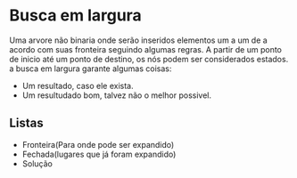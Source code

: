 # Busca em largura

Uma arvore não binaria onde serão inseridos elementos um a um de a acordo com suas fronteira seguindo algumas regras.
A partir de um ponto de inicio até um ponto de destino, os nós podem ser considerados estados. a busca em largura garante 
algumas coisas:

 - Um resultado, caso ele exista.
 - Um resultudado bom, talvez não o melhor possivel.





## Listas
 - Fronteira(Para onde pode ser expandido)
 - Fechada(lugares que já foram expandido)
 - Solução
